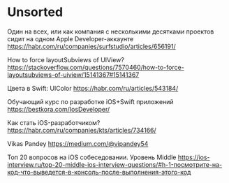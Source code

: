 #  Unsorted

Один на всех, или как компания с несколькими десятками проектов сидит на одном Apple Developer-аккаунте
https://habr.com/ru/companies/surfstudio/articles/656191/

How to force layoutSubviews of UIView?
https://stackoverflow.com/questions/7570460/how-to-force-layoutsubviews-of-uiview/15141367#15141367

Цвета в Swift: UIColor
https://habr.com/ru/articles/543184/

Обучающий курс по разработке iOS+Swift приложений
https://bestkora.com/IosDeveloper/

Как стать iOS-разработчиком?
https://habr.com/ru/companies/kts/articles/734166/

Vikas Pandey
https://medium.com/@vipandey54

Топ 20 вопросов на iOS собеседовании. Уровень Middle
https://ios-interview.ru/top-20-middle-ios-interview-questions/#h-1-посмотрите-на-код-что-выведется-в-консоль-после-выполнения-этого-код
